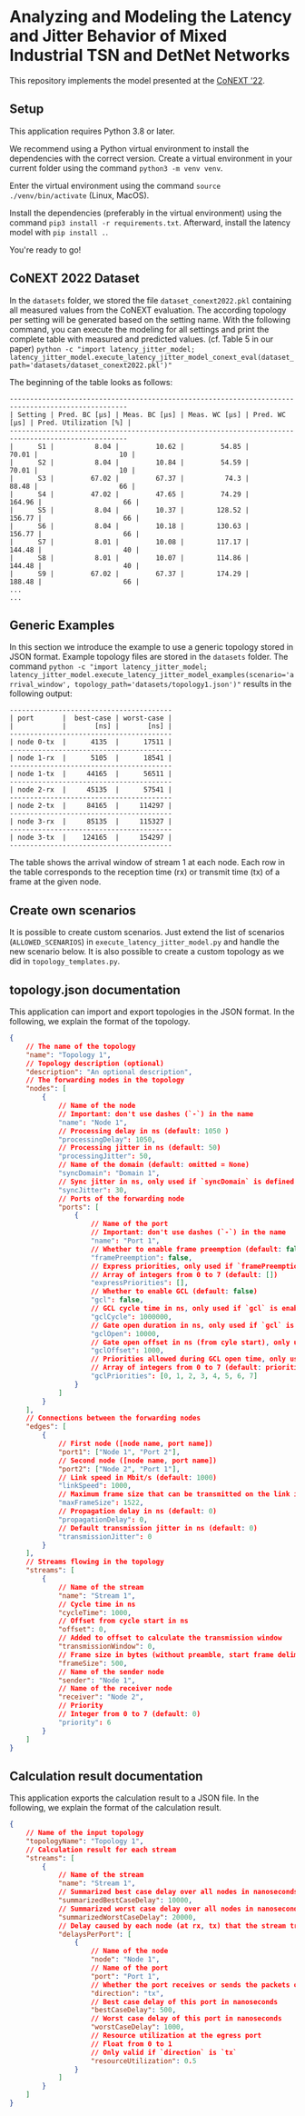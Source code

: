 # Analyzing and Modeling the Latency and Jitter Behavior of Mixed Industrial TSN and DetNet Networks
This repository implements the model presented at the [CoNEXT '22]().

## Setup
This application requires Python 3.8 or later.

We recommend using a Python virtual environment to install the dependencies with the correct version.
Create a virtual environment in your current folder using the command `python3 -m venv venv`.

Enter the virtual environment using the command `source ./venv/bin/activate` (Linux, MacOS).

Install the dependencies (preferably in the virtual environment) using the command `pip3 install -r requirements.txt`.
Afterward, install the latency model with `pip install .`.

You're ready to go!


## CoNEXT 2022 Dataset
In the `datasets` folder, we stored the file `dataset_conext2022.pkl` containing all measured values from the CoNEXT evaluation. The according topology per setting will be generated based on the setting name.
With the following command, you can execute the modeling for all settings and print the complete table with measured and predicted values. (cf. Table 5 in our paper)
`python -c "import latency_jitter_model; latency_jitter_model.execute_latency_jitter_model_conext_eval(dataset_path='datasets/dataset_conext2022.pkl')"`

The beginning of the table looks as follows:
```
---------------------------------------------------------------------------------------------------
| Setting | Pred. BC [µs] | Meas. BC [µs] | Meas. WC [µs] | Pred. WC [µs] | Pred. Utilization [%] |
---------------------------------------------------------------------------------------------------
|      S1 |          8.04 |         10.62 |         54.85 |         70.01 |                    10 |
|      S2 |          8.04 |         10.84 |         54.59 |         70.01 |                    10 |
|      S3 |         67.02 |         67.37 |          74.3 |         88.48 |                    66 |
|      S4 |         47.02 |         47.65 |         74.29 |        164.96 |                    66 |
|      S5 |          8.04 |         10.37 |        128.52 |        156.77 |                    66 |
|      S6 |          8.04 |         10.18 |        130.63 |        156.77 |                    66 |
|      S7 |          8.01 |         10.08 |        117.17 |        144.48 |                    40 |
|      S8 |          8.01 |         10.07 |        114.86 |        144.48 |                    40 |
|      S9 |         67.02 |         67.37 |        174.29 |        188.48 |                    66 |
...
...
```


## Generic Examples
In this section we introduce the example to use a generic topology stored in JSON format. Example topology files are stored in the `datasets` folder.
The command `python -c "import latency_jitter_model; latency_jitter_model.execute_latency_jitter_model_examples(scenario='arrival_window', topology_path='datasets/topology1.json')"` results in the following output:

```
----------------------------------------
| port       |  best-case | worst-case |
|            |       [ns] |       [ns] |
----------------------------------------
| node 0-tx  |      4135  |      17511 |
----------------------------------------
| node 1-rx  |      5105  |      18541 |
----------------------------------------
| node 1-tx  |     44165  |      56511 |
----------------------------------------
| node 2-rx  |     45135  |      57541 |
----------------------------------------
| node 2-tx  |     84165  |     114297 |
----------------------------------------
| node 3-rx  |     85135  |     115327 |
----------------------------------------
| node 3-tx  |    124165  |     154297 |
----------------------------------------
```

The table shows the arrival window of stream 1 at each node.
Each row in the table corresponds to the reception time (rx) or transmit time (tx) of a frame at the given node.

## Create own scenarios
It is possible to create custom scenarios.
Just extend the list of scenarios (`ALLOWED_SCENARIOS`) in `execute_latency_jitter_model.py` and handle the new scenario below.
It is also possible to create a custom topology as we did in `topology_templates.py`.

## topology.json documentation
This application can import and export topologies in the JSON format.
In the following, we explain the format of the topology.

```json
{
    // The name of the topology
    "name": "Topology 1",
    // Topology description (optional)
    "description": "An optional description",
    // The forwarding nodes in the topology
    "nodes": [
        {
            // Name of the node
            // Important: don't use dashes (`-`) in the name
            "name": "Node 1",
            // Processing delay in ns (default: 1050 )
            "processingDelay": 1050,
            // Processing jitter in ns (default: 50)
            "processingJitter": 50,
            // Name of the domain (default: omitted = None)
            "syncDomain": "Domain 1",
            // Sync jitter in ns, only used if `syncDomain` is defined (default: 30)
            "syncJitter": 30,
            // Ports of the forwarding node
            "ports": [
                {
                    // Name of the port
                    // Important: don't use dashes (`-`) in the name
                    "name": "Port 1",
                    // Whether to enable frame preemption (default: false)
                    "framePreemption": false,
                    // Express priorities, only used if `framePreemption` is enabled
                    // Array of integers from 0 to 7 (default: [])
                    "expressPriorities": [],
                    // Whether to enable GCL (default: false)
                    "gcl": false,
                    // GCL cycle time in ns, only used if `gcl` is enabled (default: 1000000)
                    "gclCycle": 1000000,
                    // Gate open duration in ns, only used if `gcl` is enabled (default: 10000)
                    "gclOpen": 10000,
                    // Gate open offset in ns (from cyle start), only used if `gcl` is enabled (default: 1000)
                    "gclOffset": 1000,
                    // Priorities allowed during GCL open time, only used if `gcl` is enabled
                    // Array of integers from 0 to 7 (default: priorities 0 - 7)
                    "gclPriorities": [0, 1, 2, 3, 4, 5, 6, 7]
                }
            ]
        }
    ],
    // Connections between the forwarding nodes
    "edges": [
        {
            // First node ([node name, port name])
            "port1": ["Node 1", "Port 2"],
            // Second node ([node name, port name])
            "port2": ["Node 2", "Port 1"],
            // Link speed in Mbit/s (default: 1000)
            "linkSpeed": 1000,
            // Maximum frame size that can be transmitted on the link in bytes (default: 1522)
            "maxFrameSize": 1522,
            // Propagation delay in ns (default: 0)
            "propagationDelay": 0,
            // Default transmission jitter in ns (default: 0)
            "transmissionJitter": 0
        }
    ],
    // Streams flowing in the topology
    "streams": [
        {
            // Name of the stream
            "name": "Stream 1",
            // Cycle time in ns
            "cycleTime": 1000,
            // Offset from cycle start in ns
            "offset": 0,
            // Added to offset to calculate the transmission window
            "transmissionWindow": 0,
            // Frame size in bytes (without preamble, start frame delimiter, and interpacket gap)
            "frameSize": 500,
            // Name of the sender node
            "sender": "Node 1",
            // Name of the receiver node
            "receiver": "Node 2",
            // Priority
            // Integer from 0 to 7 (default: 0)
            "priority": 6
        }
    ]
}
```

## Calculation result documentation
This application exports the calculation result to a JSON file.
In the following, we explain the format of the calculation result.

```json
{
    // Name of the input topology
    "topologyName": "Topology 1",
    // Calculation result for each stream
    "streams": [
        {
            // Name of the stream
            "name": "Stream 1",
            // Summarized best case delay over all nodes in nanoseconds
            "summarizedBestCaseDelay": 10000,
            // Summarized worst case delay over all nodes in nanoseconds
            "summarizedWorstCaseDelay": 20000,
            // Delay caused by each node (at rx, tx) that the stream traverses
            "delaysPerPort": [
                {
                    // Name of the node
                    "node": "Node 1",
                    // Name of the port
                    "port": "Port 1",
                    // Whether the port receives or sends the packets of the stream (`rx` or `tx`)
                    "direction": "tx",
                    // Best case delay of this port in nanoseconds
                    "bestCaseDelay": 500,
                    // Worst case delay of this port in nanoseconds
                    "worstCaseDelay": 1000,
                    // Resource utilization at the egress port
                    // Float from 0 to 1
                    // Only valid if `direction` is `tx`
                    "resourceUtilization": 0.5
                }
            ]
        }
    ]
}
```

